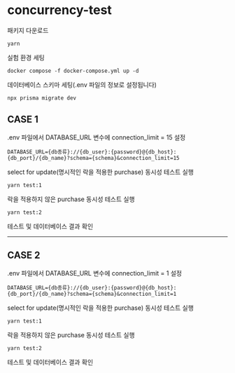 # concurrency-test

패키지 다운로드

```shell
yarn
```

실험 환경 세팅

```shell
docker compose -f docker-compose.yml up -d
```

데이터베이스 스키마 세팅(.env 파일의 정보로 설정됩니다)

```shell
npx prisma migrate dev
```

## CASE 1

.env 파일에서 DATABASE_URL 변수에 connection_limit = 15 설정

```.env
DATABASE_URL={db종류}://{db_user}:{password}@{db_host}:{db_port}/{db_name}?schema={schema}&connection_limit=15
```

select for update(명시적인 락을 적용한 purchase) 동시성 테스트 실행

```shell
yarn test:1
```

락을 적용하지 않은 purchase 동시성 테스트 실행

```shell
yarn test:2
```

테스트 및 데이터베이스 결과 확인

---

## CASE 2

.env 파일에서 DATABASE_URL 변수에 connection_limit = 1 설정

```.env
DATABASE_URL={db종류}://{db_user}:{password}@{db_host}:{db_port}/{db_name}?schema={schema}&connection_limit=1
```

select for update(명시적인 락을 적용한 purchase) 동시성 테스트 실행

```shell
yarn test:1
```

락을 적용하지 않은 purchase 동시성 테스트 실행

```shell
yarn test:2
```

테스트 및 데이터베이스 결과 확인
